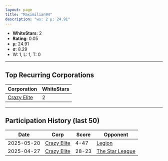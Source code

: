 ```yaml
---
layout: page
title: "Maximilian94"
description: "ws: 2 μ: 24.91"
---
```

- **WhiteStars**: 2
- **Rating**: 0.05
- **μ**: 24.91  
- **σ**: 8.29
- W: 1, L: 1, T: 0

---

## Top Recurring Corporations

| Corporation | WhiteStars |
| --- | --- |
| [Crazy Elite](https://ws.tsl.rocks/corp/ef64e9014b773074470ead0907b9c122bf6bda753de1cddfa01e95a00e9d47dc/) | 2 |

---

## Participation History (last 50)

| Date | Corp | Score | Opponent |
| --- | --- | --- | --- |
| 2025-05-20 | [Crazy Elite](https://ws.tsl.rocks/corp/ef64e9014b773074470ead0907b9c122bf6bda753de1cddfa01e95a00e9d47dc/) | 4-47 | [Legion](https://ws.tsl.rocks/corp/313baaeac1c759ca26e0f4bd3140711cffdfa85c287d4c992dcfb809908cf491/) |
| 2025-04-27 | [Crazy Elite](https://ws.tsl.rocks/corp/ef64e9014b773074470ead0907b9c122bf6bda753de1cddfa01e95a00e9d47dc/) | 28-23 | [The Star League](https://ws.tsl.rocks/corp/f8b4a4ab48d0f4dc8e2d35c049289e4cd31960c34c0d114426164f223cdb5140/) |